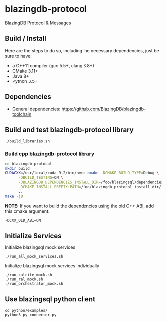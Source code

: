 # blazingdb-protocol
BlazingDB Protocol &amp; Messages

## Build / Install 

Here are the steps to do so, including the necessary dependencies, just be sure to have:

- a C++11 compiler (gcc 5.5+, clang 3.8+)
- CMake 3.11+
- Java 8+
- Python 3.5+

## Dependencies
- General dependencies: https://github.com/BlazingDB/blazingdb-toolchain

## Build and test blazingdb-protocol library

```
./build_libraries.sh

```
### Build cpp blazingdb-protocol library

```bash
cd blazingdb-protocol
mkdir build
CUDACXX=/usr/local/cuda-9.2/bin/nvcc cmake -DCMAKE_BUILD_TYPE=Debug \
      -DBUILD_TESTING=ON \
      -DBLAZINGDB_DEPENDENCIES_INSTALL_DIR=/foo/blazingsql/dependencies/ \
      -DCMAKE_INSTALL_PREFIX:PATH=/foo/blazingdb_protocol_install_dir/ \
      ..
make -j8
```

**NOTE:**
If you want to build the dependencies using the old C++ ABI, add this cmake argument:

```bash
-DCXX_OLD_ABI=ON
```

## Initialize Services

Initialize blazingsql mock services

```
./run_all_mock_services.sh
```

Initialize blazingsql mock services individually
```
./run_calcite_mock.sh
./run_ral_mock.sh
./run_orchestrator_mock.sh
```

## Use blazingsql python client 

```
cd python/examples/
python3 py-connector.py
```
